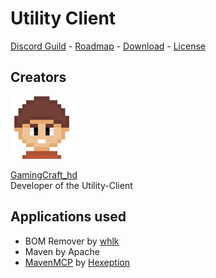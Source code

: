 # Utility Client

[Discord Guild](https://uc.gamingcraft.de/discord) - [Roadmap](https://trello.com/b/KgoKb6pQ/update-roadmap) - [Download](https://github.com/Utility-Client/UtilityClient2/releases) - [License](https://uc.gamingcraft.de/License/)

## Creators

<img src="readme_content/profile_pictures/GamingCraft_hd.png" width="100">

[GamingCraft_hd](http://gamingcraft.de)<br>
Developer of the Utility-Client

## Applications used
- BOM Remover by [whlk](https://github.com/whlk)
- Maven by Apache
- [MavenMCP](https://github.com/Hexeption/MavenMCP) by [Hexeption](https://github.com/Hexeption)
